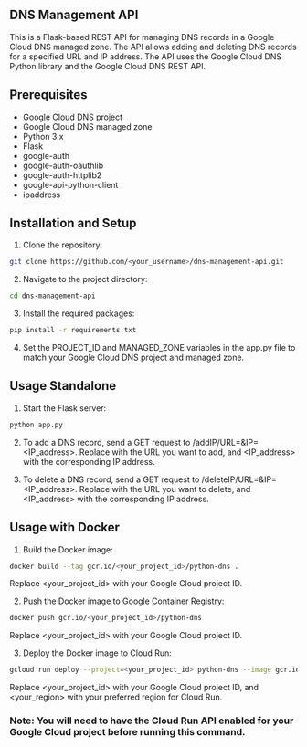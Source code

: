 ## DNS Management API

This is a Flask-based REST API for managing DNS records in a Google Cloud DNS managed zone. The API allows adding and deleting DNS records for a specified URL and IP address. The API uses the Google Cloud DNS Python library and the Google Cloud DNS REST API.

## Prerequisites
* Google Cloud DNS project
* Google Cloud DNS managed zone
* Python 3.x
* Flask
* google-auth
* google-auth-oauthlib
* google-auth-httplib2
* google-api-python-client
* ipaddress

## Installation and Setup
1. Clone the repository:

```bash
git clone https://github.com/<your_username>/dns-management-api.git
```

2. Navigate to the project directory:


```bash
cd dns-management-api
```
3. Install the required packages:

```bash
pip install -r requirements.txt
```

4. Set the PROJECT_ID and MANAGED_ZONE variables in the app.py file to match your Google Cloud DNS project and managed zone.

## Usage Standalone
1. Start the Flask server:

```bash
python app.py
```

2. To add a DNS record, send a GET request to /addIP/URL=<URL>&IP=<IP_address>. Replace <URL> with the URL you want to add, and <IP_address> with the corresponding IP address.

3. To delete a DNS record, send a GET request to /deleteIP/URL=<URL>&IP=<IP_address>. Replace <URL> with the URL you want to delete, and <IP_address> with the corresponding IP address.

## Usage with Docker
1. Build the Docker image:

```bash
docker build --tag gcr.io/<your_project_id>/python-dns .
```
Replace <your_project_id> with your Google Cloud project ID.

2. Push the Docker image to Google Container Registry:

```bash
docker push gcr.io/<your_project_id>/python-dns
```
Replace <your_project_id> with your Google Cloud project ID.

3. Deploy the Docker image to Cloud Run:

 ```bash
gcloud run deploy --project=<your_project_id> python-dns --image gcr.io/<your_project_id>/python-dns --region=<your_region>
```
Replace <your_project_id> with your Google Cloud project ID, and <your_region> with your preferred region for Cloud Run.

### Note: You will need to have the Cloud Run API enabled for your Google Cloud project before running this command.
